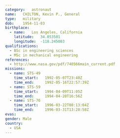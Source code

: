 ```yaml
---
category:	astronaut
name:	CHILTON, Kevin P., General
type:	military
dob:	1954-11-03
birthplace:
  - name:	Los Angeles, California
    latitude:	34.053501
    longitude:	-118.245003
qualifications:
  - BSc in engineering sciences
  - MSc in mechanical engineering
references:
  - http://www.nasa.gov/pdf/740566main_current.pdf
missions:
  - name: STS-49
    time_start:   1992-05-07T23:40Z
    time_end:     1992-05-16T22:57:39Z
  - name: STS-59
    time_start:   1994-04-09T11:05Z
    time_end:     1994-04-20T16:56Z
  - name: STS-76
    time_start:   1996-03-22T08:13:04Z
    time_end:     1996-03-31T13:28:58Z
evas:
gender:	Male
country:
  - USA
---
```

